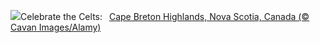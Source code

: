 ![](https://www.bing.com/th?id=OHR.CelticColours_EN-US9284206130_UHD.jpg&w=1000)Celebrate the Celts:&nbsp;&ensp;[Cape Breton Highlands, Nova Scotia, Canada (© Cavan Images/Alamy)](https://www.bing.com/th?id=OHR.CelticColours_EN-US9284206130_UHD.jpg)
<br><br/>
